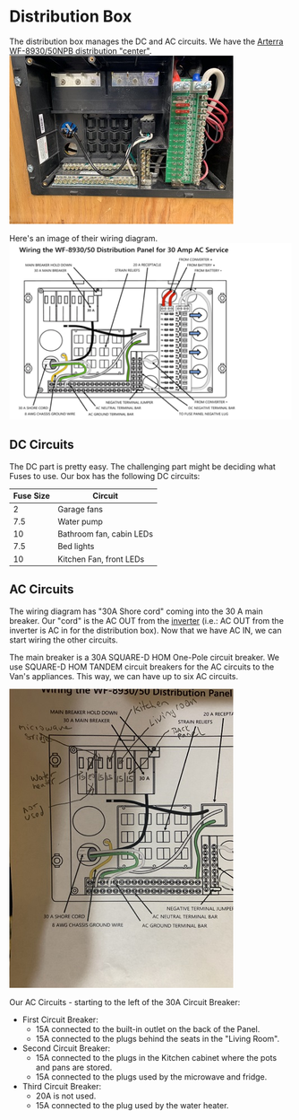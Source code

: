 # Distribution Box
The distribution box manages the DC and AC circuits.  We have the [Arterra WF-8930/50NPB distribution "center"](https://wfcoelectronics.com/wp-content/uploads/2019/06/8930-50-Series-Manual-FINAL-web.pdf).
![distribution box](./images/distribution_box.jpeg)

Here's an image of their wiring diagram.
![distribution wiring](./images/distribution_wiring.png)

## DC Circuits
The DC part is pretty easy.  The challenging part might be deciding what Fuses to use.  Our box has the following DC circuits:

| Fuse Size | Circuit |
|---|---|
|2|Garage fans|
|7.5|Water pump|
|10|Bathroom fan, cabin LEDs|
|7.5|Bed lights|
|10|Kitchen Fan, front LEDs|

## AC Circuits
The wiring diagram has "30A Shore cord" coming into the 30 A main breaker.  Our "cord" is the AC OUT from the [inverter](inverter.md) (i.e.: AC OUT from the inverter is AC in for the distribution box).  Now that we have AC IN, we can start wiring the other circuits.  

The main breaker is a 30A SQUARE-D HOM One-Pole circuit breaker.  We use SQUARE-D HOM TANDEM circuit breakers for the AC circuits to the Van's appliances.  This way, we can have up to six AC circuits.

![AC wiring](./images/AC_wiring.jpeg)


Our AC Circuits - starting to the left of the 30A Circuit Breaker:
* First Circuit Breaker:
    * 15A connected to the built-in outlet on the back of the Panel.
    * 15A connected to the plugs behind the seats in the "Living Room".
* Second Circuit Breaker:
    * 15A connected to the plugs in the Kitchen cabinet where the pots and pans are stored.
    * 15A connected to the plugs used by the microwave and fridge.
* Third Circuit Breaker:
    * 20A is not used.
    * 15A connected to the plug used by the water heater.